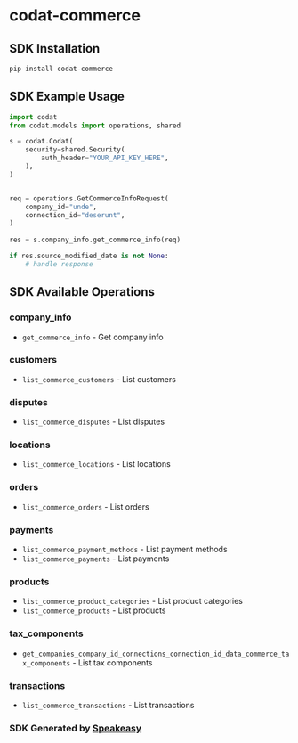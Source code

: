 # codat-commerce

<!-- Start SDK Installation -->
## SDK Installation

```bash
pip install codat-commerce
```
<!-- End SDK Installation -->

## SDK Example Usage
<!-- Start SDK Example Usage -->
```python
import codat
from codat.models import operations, shared

s = codat.Codat(
    security=shared.Security(
        auth_header="YOUR_API_KEY_HERE",
    ),
)


req = operations.GetCommerceInfoRequest(
    company_id="unde",
    connection_id="deserunt",
)
    
res = s.company_info.get_commerce_info(req)

if res.source_modified_date is not None:
    # handle response
```
<!-- End SDK Example Usage -->

<!-- Start SDK Available Operations -->
## SDK Available Operations


### company_info

* `get_commerce_info` - Get company info

### customers

* `list_commerce_customers` - List customers

### disputes

* `list_commerce_disputes` - List disputes

### locations

* `list_commerce_locations` - List locations

### orders

* `list_commerce_orders` - List orders

### payments

* `list_commerce_payment_methods` - List payment methods
* `list_commerce_payments` - List payments

### products

* `list_commerce_product_categories` - List product categories
* `list_commerce_products` - List products

### tax_components

* `get_companies_company_id_connections_connection_id_data_commerce_tax_components` - List tax components

### transactions

* `list_commerce_transactions` - List transactions
<!-- End SDK Available Operations -->

### SDK Generated by [Speakeasy](https://docs.speakeasyapi.dev/docs/using-speakeasy/client-sdks)
